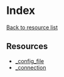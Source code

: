 # Index

[Back to resource list](../README.md#resources)

## Resources

- [_config_file](_config_file.md)
- [_connection](_connection.md)
